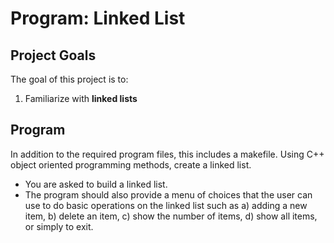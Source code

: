 # Program: Linked List

## Project Goals
The goal of this project is to:
1.	Familiarize  with **linked lists**

## Program
In addition to the required program files, this includes a makefile. 
Using C++ object oriented programming methods, create a linked list.
- You are asked to build a linked list.  
- The program should also provide a menu of choices that the user can use to do basic operations on the linked list such as a) adding a new item, b) delete an item, c) show the number of items, d) show all items, or simply to exit.  
